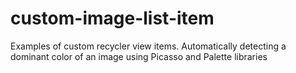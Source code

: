 # custom-image-list-item
Examples of custom recycler view items. Automatically detecting a dominant color of an image using Picasso and Palette libraries

